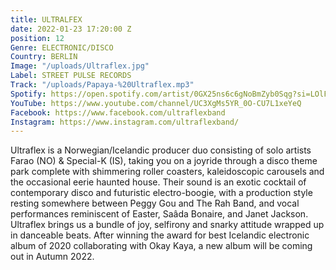 ```yaml
---
title: ULTRALFEX
date: 2022-01-23 17:20:00 Z
position: 12
Genre: ELECTRONIC/DISCO
Country: BERLIN
Image: "/uploads/Ultraflex.jpg"
Label: STREET PULSE RECORDS
Track: "/uploads/Papaya-%20Ultraflex.mp3"
Spotify: https://open.spotify.com/artist/0GX25ns6c6gNoBmZyb0Sqg?si=LOlFbNoJRqaGurvlSU5EBw
YouTube: https://www.youtube.com/channel/UC3XgMs5YR_0O-CU7L1xeYeQ
Facebook: https://www.facebook.com/ultraflexband
Instagram: https://www.instagram.com/ultraflexband/
---
```


Ultraflex is a Norwegian/Icelandic producer duo consisting of solo artists Farao (NO) & Special-K (IS), taking you on a joyride through a disco theme park complete with shimmering roller coasters, kaleidoscopic carousels and the occasional eerie haunted house. Their sound is an exotic cocktail of contemporary disco and futuristic electro-boogie, with a production style resting somewhere between Peggy Gou and The Rah Band, and vocal performances reminiscent of Easter, Saâda Bonaire, and Janet Jackson. Ultraflex brings us a bundle of joy, selfirony and snarky attitude wrapped up in danceable beats. After winning the award for best Icelandic electronic album of 2020 collaborating with Okay Kaya, a new album will be coming out in Autumn 2022.